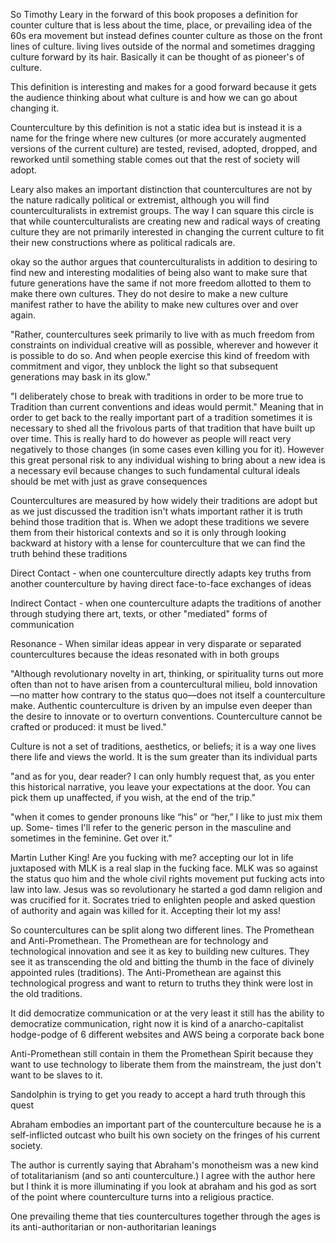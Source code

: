 So Timothy Leary in the forward of this book proposes a definition for counter culture that is less about the time, place, or prevailing idea of the 60s era movement but instead defines counter culture as those on the front lines of culture. living lives outside of the normal and sometimes dragging culture forward by its hair. Basically it can be thought of as pioneer's of culture.

This definition is interesting and makes for a good forward because it gets the audience thinking about what culture is and how we can go about changing it.

Counterculture by this definition is not a static idea but is instead it is a name for the fringe where new cultures (or more accurately augmented versions of the current culture) are tested, revised, adopted, dropped, and reworked until something stable comes out that the rest of society will adopt.

Leary also makes an important distinction that countercultures are not by the nature radically political or extremist, although you will find counterculturalists in extremist groups. The way I can square this circle is that while counterculturalists are creating new and radical ways of creating culture they are not primarily interested in changing the current culture to fit their new constructions where as political radicals are.

okay so the author argues that counterculturalists in addition to desiring to find new and interesting modalities of being also want to make sure that future generations have the same if not more freedom allotted to them to make there own cultures. They do not desire to make a new culture manifest rather to have the ability to make new cultures over and over again.

"Rather, countercultures seek primarily to live with as
much freedom from constraints on individual creative will as possible,
wherever and however it is possible to do so. And when people exercise this
kind of freedom with commitment and vigor, they unblock the light so
that subsequent generations may bask in its glow."

"I deliberately chose to break with traditions in order to
be more true to Tradition than current conventions and
ideas would permit."
Meaning that in order to get back to the really important part of a tradition sometimes it is necessary to shed all the frivolous parts of that tradition that have built up over time. This is really hard to do however as people will react very negatively to those changes (in some cases even killing you for it). However this great personal risk to any individual wishing to bring about a new idea is a necessary evil because changes to such fundamental cultural ideals should be met with just as grave consequences

Countercultures are measured by how widely their traditions are adopt but as we just discussed the tradition isn't whats important rather it is truth behind those tradition that is. When we adopt these traditions we severe them from their historical contexts and so it is only through looking backward at history with a lense for counterculture that we can find the truth behind these traditions

Direct Contact - when one counterculture directly adapts key truths from another counterculture by having direct face-to-face exchanges of ideas

Indirect Contact - when one counterculture adapts the traditions of another through studying there art, texts, or other "mediated" forms of communication

Resonance - When similar ideas appear in very disparate or separated countercultures because the ideas resonated with in both groups

"Although revolutionary novelty in art, thinking, or spirituality turns out
more often than not to have arisen from a countercultural milieu, bold
innovation—no matter how contrary to the status quo—does not itself a
counterculture make. Authentic counterculture is driven by an impulse
even deeper than the desire to innovate or to overturn conventions.
Counterculture cannot be crafted or produced: it must be lived."

Culture is not a set of traditions, aesthetics, or beliefs; it is a way one lives there life and views the world. It is the sum greater than its individual parts

"and as for you, dear reader? I can only humbly request that, as you
enter this historical narrative, you leave your expectations at the door. You
can pick them up unaffected, if you wish, at the end of the trip."

"when it comes to gender pronouns like “his” or “her,” I like to just mix them up. Some-
times I'll refer to the generic person in the masculine and sometimes in the
feminine. Get over it."

Martin Luther King! Are you fucking with me? accepting our lot in life juxtaposed with MLK is a real slap in the fucking face. MLK was so against the status quo him and the whole civil rights movement put fucking acts into law into law. Jesus was so revolutionary he started a god damn religion and was crucified for it. Socrates tried to enlighten people and asked question of authority and again was killed for it. Accepting their lot my ass!

So countercultures can be split along two different lines. The Promethean and Anti-Promethean. The Promethean are for technology and technological innovation and see it as key to building new cultures. They see it as transcending the old and bitting the thumb in the face of divinely appointed rules (traditions). The Anti-Promethean are against this technological progress and want to return to truths they think were lost in the old traditions.

It did democratize communication or at the very least it still has the ability to democratize communication, right now it is kind of a anarcho-capitalist hodge-podge of 6 different websites and AWS being a corporate back bone

Anti-Promethean still contain in them the Promethean Spirit because they want to use technology to liberate them from the mainstream, the just don't want to be slaves to it.

Sandolphin is trying to get you ready to accept a hard truth through this quest

Abraham embodies an important part of the counterculture because he is a self-inflicted outcast who built his own society on the fringes of his current society.

The author is currently saying that Abraham's monotheism was a new kind of totalitarianism (and so anti counterculture.) I agree with the author here but I think it is more illuminating if you look at abraham and his god as sort of the point where counterculture turns into a religious practice. 

One prevailing theme that ties countercultures together through the ages is its anti-authoritarian or non-authoritarian leanings